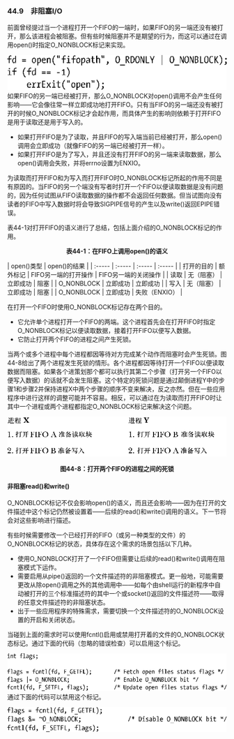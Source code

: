 ### 44.9　非阻塞I/O

前面曾经提过当一个进程打开一个FIFO的一端时，如果FIFO的另一端还没有被打开，那么该进程会被阻塞。但有些时候阻塞并不是期望的行为，而这可以通过在调用open()时指定O_NONBLOCK标记来实现。



![1157.png](../images/1157.png)
如果FIFO的另一端已经被打开，那么O_NONBLOCK对open()调用不会产生任何影响——它会像往常一样立即成功地打开FIFO。只有当FIFO的另一端还没有被打开的时候O_NONBLOCK标记才会起作用，而具体产生的影响则依赖于打开FIFO是用于读取还是用于写入的。

+ 如果打开FIFO是为了读取，并且FIFO的写入端当前已经被打开，那么open()调用会立即成功（就像FIFO的另一端已经被打开一样）。
+ 如果打开FIFO是为了写入，并且还没有打开FIFO的另一端来读取数据，那么open()调用会失败，并将errno设置为ENXIO。

为读取而打开FIFO和为写入而打开FIFO时O_NONBLOCK标记所起的作用不同是有原因的。当FIFO的另一个端没有写者时打开一个FIFO以便读取数据是没有问题的，因为任何试图从FIFO读取数据的操作都不会返回任何数据。但当试图向没有读者的FIFO中写入数据时将会导致SIGPIPE信号的产生以及write()返回EPIPE错误。

表44-1对打开FIFO的语义进行了总结，包括上面介绍的O_NONBLOCK标记的作用。

<center class="my_markdown"><b class="my_markdown">表44-1：在FIFO上调用open()的语义</b></center>

| open()类型 | open()的结果 |
| :-----  | :-----  | :-----  | :-----  |
| 打开的目的 | 额外标记 | FIFO另一端的打开操作 | FIFO另一端的关闭操作 |
| 读取 | 无（阻塞） | 立即成功 | 阻塞 |
| O_NONBLOCK | 立即成功 | 立即成功 |
| 写入 | 无（阻塞） | 立即成功 | 阻塞 |
| O_NONBLOCK | 立即成功 | 失败（ENXIO） |

在打开一个FIFO时使用O_NONBLOCK标记存在两个目的。

+ 它允许单个进程打开一个FIFO的两端。这个进程首先会在打开FIFO时指定O_NONBLOCK标记以便读取数据，接着打开FIFO以便写入数据。
+ 它防止打开两个FIFO的进程之间产生死锁。

当两个或多个进程中每个进程都因等待对方完成某个动作而阻塞时会产生死锁。图44-8给出了两个进程发生死锁的情形。各个进程都因等待打开一个FIFO以便读取数据而阻塞。如果各个进策划那个都可以执行其第二个步骤（打开另一个FIFO以便写入数据）的话就不会发生阻塞。这个特定的死锁问题是通过颠倒进程Y中的步骤1和步骤2并保持进程X中两个步骤的顺序不变来解决，反之亦然。但在一些应用程序中进行这样的调整可能并不容易。相反，可以通过在为读取而打开FIFO时让其中一个进程或两个进程都指定O_NONBLOCK标记来解决这个问题。

![1158.png](../images/1158.png)
<center class="my_markdown"><b class="my_markdown">图44-8：打开两个FIFO的进程之间的死锁</b></center>

#### 非阻塞read()和write()

O_NONBLOCK标记不仅会影响open()的语义，而且还会影响——因为在打开的文件描述中这个标记仍然被设置着——后续的read()和write()调用的语义。下一节将会对这些影响进行描述。

有些时候需要修改一个已经打开的FIFO（或另一种类型的文件）的O_NONBLOCK标记的状态，具体存在这个需求的场景包括以下几种。

+ 使用O_NONBLOCK打开了一个FIFO但需要让后续的read()和write()调用在阻塞模式下运作。
+ 需要启用从pipe()返回的一个文件描述符的非阻塞模式。更一般地，可能需要更改从除open()调用之外的其他调用中——如每个由shell运行的新程序中自动被打开的三个标准描述符的其中一个或socket()返回的文件描述符——取得的任意文件描述符的非阻塞状态。
+ 出于一些应用程序的特殊需求，需要切换一个文件描述符的O_NONBLOCK设置的开启和关闭状态。

当碰到上面的需求时可以使用fcntl()启用或禁用打开着的文件的O_NONBLOCK状态标记。通过下面的代码（忽略的错误检查）可以启用这个标记。



![1159.png](../images/1159.png)
通过下面的代码可以禁用这个标记。



![1160.png](../images/1160.png)
